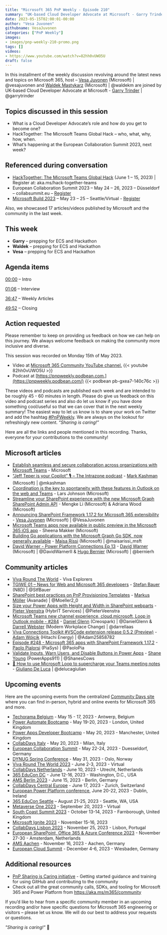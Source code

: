 ```yaml
---
title: "Microsoft 365 PnP Weekly - Episode 210"
summary: "UK-based Cloud Developer Advocate at Microsoft - Garry Trinder joins Microsoft’s Vesa Juvonen and Waldek Mastykarz in a discussion on the Microsoft Cloud Developer Advocate’s role, Microsoft Teams Global Hack in June, ECS, plus 17 articles/videos."
date: 2023-05-15T02:00:01-00:00
author: "Vesa Juvonen"
githubname: VesaJuvonen
categories: ["PnP Weekly"]
images:
- images/pnp-weekly-210-promo.png
tags: []
videos:
- https://www.youtube.com/watch?v=82hh0vUWO5U
draft: false
---
```

 
In this installment of the weekly discussion revolving around the latest news and topics on Microsoft 365, host – [Vesa Juvonen](http://twitter.com/vesajuvonen) (Microsoft) | @vesajuvonen and [Waldek Mastykarz](http://twitter.com/waldekm) (Microsoft) | @waldekm are joined by UK-based Cloud Developer Advocate at Microsoft - [Garry Trinder](https://twitter.com/garrytrinder)  \| @garrytrinder

## Topics discussed in this session

* What is a Cloud Developer Advocate’s role and how do you get to become one?
* HackTogether: The Microsoft Teams Global Hack – who, what, why, how, when.
* What’s happening at the European Collaboration Summit 2023, next week?
 
## Referenced during conversation

* [HackTogether: The Microsoft Teams Global Hack](https://github.com/microsoft/hack-together-teams) (June 1 – 15, 2023) \| Register at: aka.ms/hack-together-teams
* European Collaboration Summit 2023 – May 24 – 26, 2023 – Düsseldorf – collabsummit.eu – [Register](https://www.collabsummit.eu/)
* [Microsoft Build 2023](https://build.microsoft.com/home) – May 23 – 25 – Seattle/Virtual - [Register](https://register.build.microsoft.com/)

Also, we showcased 17 articles/videos published by Microsoft and the community in the last week.

## This week

* **Garry** – prepping for ECS and Hackathon
* **Waldek** – prepping for ECS and Hackathon
* **Vesa** – prepping for ECS and Hackathon

## Agenda items

[00:00](https://youtu.be/82hh0vUWO5U?t=0) – Intro

[01:06](https://youtu.be/82hh0vUWO5U?t=66) – Interview

[36:47](https://youtu.be/82hh0vUWO5U?t=2207) – Weekly Articles

[49:52](https://youtu.be/82hh0vUWO5U?t=2292) – Closing

## Action requested

Please remember to keep on providing us feedback on how we can help on this journey. We always welcome feedback on making the community more inclusive and diverse.

This session was recorded on Monday 15th of May 2023.

*   Video at [Microsoft 365 Community YouTube channel.](https://aka.ms/m365pnp-videos)
    {{< youtube 82hh0vUWO5U >}}
*   Podcast at [https://pnpweekly.podbean.com.](https://pnpweekly.podbean.com/) 
    {{< podbean pb-gxea7-140c76c >}}

These videos and podcasts are published each week and are intended to be roughly 45 - 60 minutes in length.  Please do give us feedback on this video and podcast series and also do let us know if you have done something cool/useful so that we can cover that in the next weekly summary! The easiest way to let us know is to share your work on Twitter and add the hashtag [#PnPWeekly](https://twitter.com/search?q=%23pnpweekly). We are always on the lookout for refreshingly new content. “_Sharing is caring!”_ 

Here are all the links and people mentioned in this recording. Thanks, everyone for your contributions to the community!

## Microsoft articles

* [Establish seamless and secure collaboration across organizations with Microsoft Teams](https://techcommunity.microsoft.com/t5/microsoft-teams-blog/establish-seamless-and-secure-collaboration-across-organizations/ba-p/3815593) - Microsoft
* [“Jeff Teper is your Copilot” 🎙 – The Intrazone podcast](https://techcommunity.microsoft.com/t5/microsoft-sharepoint-blog/jeff-teper-is-your-copilot-the-intrazone-podcast/ba-p/3815807) - [Mark Kashman](https://twitter.com/mkashman) (Microsoft) | @mkashman
* [Coordination is the key to spontaneity with these features in Outlook on the web and Teams](https://techcommunity.microsoft.com/t5/microsoft-365-blog/coordination-is-the-key-to-spontaneity-with-these-features-in/ba-p/3814143) - Lars Johnson (Microsoft)
* [Streamline your SharePoint experience with the new Microsoft Graph SharePoint Admin API](https://devblogs.microsoft.com/microsoft365dev/streamline-your-sharepoint-experience-with-the-new-microsoft-graph-sharepoint-admin-api/) - Mengke Li (Microsoft) & Adriana Wood (Microsoft)
* [Announcing SharePoint Framework 1.17.2 for Microsoft 365 extensibility](https://devblogs.microsoft.com/microsoft365dev/announcing-sharepoint-framework-1-17-2-for-microsoft-365-extensibility/) - [Vesa Juvonen](https://twitter.com/vesajuvonen) (Microsoft) | @VesaJuvonen
* [Microsoft Teams apps now available in public preview in the Microsoft 365 iOS app](https://devblogs.microsoft.com/microsoft365dev/microsoft-teams-apps-now-available-in-public-preview-in-the-microsoft-365-ios-app/) - Sheena Makker (Microsoft)
* [Building Go applications with the Microsoft Graph Go SDK, now generally available](https://devblogs.microsoft.com/microsoft365dev/building-go-applications-with-the-microsoft-graph-go-sdk/) - [Maisa Rissi](https://twitter.com/maisarissi_msft) (Microsoft) | @maisarissi_msft
* [David Warner - Power Platform Connections Ep 13](https://www.youtube.com/watch?v=Gn1mP04t1SY) - [David Warner](https://twitter.com/DavidWarnerII) (Microsoft) | @DavidWarnerII & [Hugo Bernier](https://twitter.com/bernierh) (Microsoft) | @bernierh

## Community articles

* [Viva Round The World](https://www.vivaexplorers.com/vivaroundtheworld) - Viva Explorers
* [TGIWE 01 – News for Web and Microsoft 365 developers](https://n8d.at/tgiwe-01-news-for-web-and-microsoft-365-developers) - [Stefan Bauer](https://twitter.com/StfBauer) (N8D) | @StfBauer
* [SharePoint best practices on PnP Provisioning Templates](https://mmsharepoint.wordpress.com/2023/05/11/sharepoint-best-practices-on-pnp-provisioning-templates/) - [Markus Möller](https://twitter.com/Moeller2_0) (Avanade) | @Moeller2_0
* [Size your Power Apps with Height and Width in SharePoint webparts](https://sharepains.com/2023/05/12/size-power-apps-height-webparts/) - [Pieter Veenstra](https://twitter.com/PieterVeenstra) (HybrIT Services) | @PieterVeenstra
* [Microsoft Teams new channel experience, cloud.microsoft, Loop in Outlook mobile - #284](https://www.messagecentershow.com/e/microsoft-teams-new-channel-experience-cloudmicrosoft-loop-in-outlook-mobile-284/) - [Daniel Glenn](https://twitter.com/DanielGlenn) (Creospark) | @DanielGlenn & [Darrell Webster](https://twitter.com/darrellaas) (Modern Workplace Change) | @darrellaas
* [Viva Connections Toolkit #VSCode extension release 0.5.2 (Preview)](https://twitter.com/Adam25858782/status/1657480075439136768) - [Adam Wójcik](https://twitter.com/Adam25858782) (Hitachi Energy) | @Adam25858782
* [Episode #248 - Microsoft 365 apps with SharePoint Framework 1.17.2](https://www.youtube.com/watch?v=sC0yIlxOa6I) - [Paolo Pialorsi](https://twitter.com/PaoloPia) (PiaSys) | @PaoloPia
* [Validate Inputs, Warn Users, and Disable Buttons in Power Apps](https://www.youtube.com/watch?v=WlWT0lWTGU8) - [Shane Young](https://twitter.com/ShanesCows) (PowerApps911) | @ShanesCows
* [🤝 How to use Microsoft Loop to supercharge your Teams meeting notes](https://www.youtube.com/watch?v=p9ytZ8DtI_I) - [Giuliano De Luca](https://twitter.com/DeLucaGiulian) | @delucagiulian

## Upcoming events

Here are the upcoming events from the centralized [Community Days site](https://communitydays.org/events?when=upcoming) where you can find in-person, hybrid and online events for Microsoft 365 and more.

* [Techorama Belgium](https://www.techorama.be/) - May 15 - 17, 2023 - Antwerp, Belgium
* [Power Automate Bootcamp](https://www.communitydays.org/event/2023-05-19/power-automate-bootcamp-2023) - May 19-20, 2023 - London, United Kingdom
* [Power Apps Developer Bootcamp](https://www.communitydays.org/event/2023-05-20/power-apps-developer-bootcamp) - May 20, 2023 - Manchester, United Kingdom
* [CollabDays Italy](https://www.collabdays.org/2023-italy/) - May 20, 2023 - Milan, Italy
* [European Collaboration Summit](https://www.collabsummit.eu/) - May 22-24, 2023 - Duesseldorf, Germany
* [DYNUG Spring Conference](https://www.communitydays.org/event/2023-05-31/dynug-spring-conference) - May 31, 2023 - Oslo, Norway
* [Viva Round The World 2023](https://www.vivaexplorers.com/vivaroundtheworld/) - June 2-3, 2023 - Virtual
* [CollabDays Netherlands](https://www.communitydays.org/event/2023-06-10/collabdays-netherlands-2023) - June 10, 2023 - Utrecht, Netherlands
* [365 EduCon DC](https://365educon.com/DC/) - June 12-16, 2023 - Washington, D.C., USA
* [AMS Berlin 2023](https://www.communitydays.org/event/2023-06-15/amsberlin-2023) - June 15, 2023 - Berlin, Germany
* [CollabDays Central Europe](https://www.collabdays.org/2023-ce/) - June 17, 2023 - Zurich, Switzerland
* [European Power Platform conference](https://www.sharepointeurope.com/european-power-platform-conference/), June 20-22, 2023 - Dublin, Ireland
* [365 EduCon Seattle](https://365educon.com/Seattle/) – August 21-25, 2023 - Seattle, WA, USA
* [Metaverse One 2023](https://www.communitydays.org/event/2023-09-20/metaverse-one-2023) - September 20, 2023 - Virtual
* [South Coast Summit 2023](https://www.southcoastsummit.com/) - October 13-14, 2023 - Farnborough, United Kingdom
* [Microsoft Ignite 2023](https://ignite.microsoft.com/) - November 15-16, 2023
* [CollabDays Lisbon 2023](https://www.collabdays.org/2023-lisbon/) - November 25, 2023 - Lisbon, Portugal
* [European SharePoint, Office 365 & Azure Conference 2023](https://www.sharepointeurope.com/) - November 27-30 - Amsterdam, Netherlands
* [AMS Aachen](https://www.communitydays.org/event/2023-11-16/ams-aachen) - November 16, 2023 - Aachen, Germany
* [European Cloud Summit](https://www.cloudsummit.eu/) - December 4-6, 2023 - Wiesbaden, Germany

## Additional resources

* [PnP Sharing is Caring initiative](https://aka.ms/sharing-is-caring) - Getting started guidance and training for using GitHub and contributing to the community
* Check out all the great community calls, SDKs, and tooling for Microsoft 365 and Power Platform from <https://aka.ms/m365/community>

If you’d like to hear from a specific community member in an upcoming recording and/or have specific questions for Microsoft 365 engineering or visitors – please let us know. We will do our best to address your requests or questions.

_"Sharing is caring!"_ 🧡

